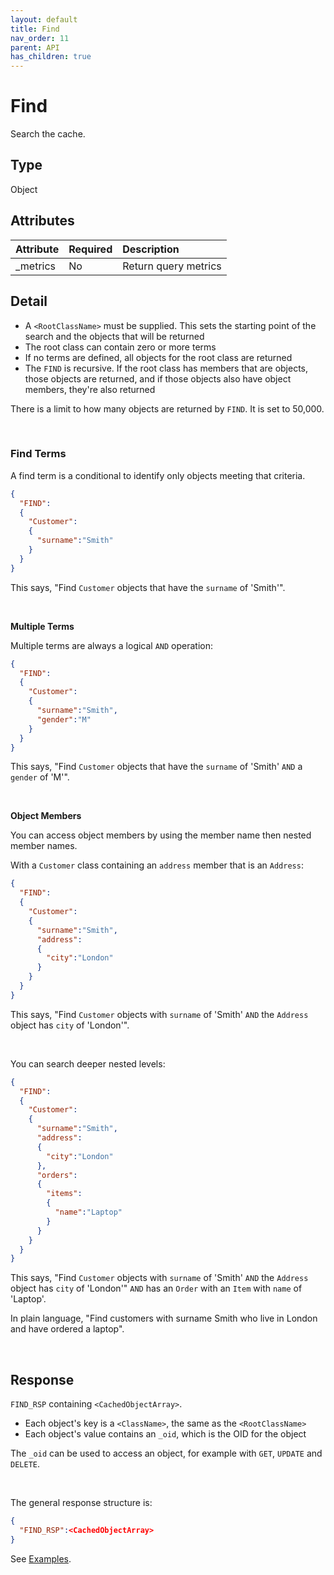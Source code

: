 ```yaml
---
layout: default
title: Find
nav_order: 11
parent: API
has_children: true
---
```


# Find
Search the cache.


## Type
Object



## Attributes

| Attribute | Required | Description      |
|:-----     | :---|:-------               |
| _metrics  | No  | Return query metrics  |


## Detail

- A `<RootClassName>` must be supplied. This sets the starting point of the search and the objects that will be returned
- The root class can contain zero or more terms
- If no terms are defined, all objects for the root class are returned
- The `FIND` is recursive. If the root class has members that are objects, those objects are returned, and if those objects also have object members, they're also returned

There is a limit to how many objects are returned by `FIND`. It is set to 50,000.

<br/>

### Find Terms
A find term is a conditional to identify only objects meeting that criteria.


```json
{
  "FIND":
  {
    "Customer":
    {
      "surname":"Smith"
    }
  }
}
```

This says, "Find `Customer` objects that have the `surname` of 'Smith'".

<br/>

**Multiple Terms**

Multiple terms are always a logical `AND` operation:

```json
{
  "FIND":
  {
    "Customer":
    {
      "surname":"Smith",
      "gender":"M"
    }
  }
}
```

This says, "Find `Customer` objects that have the `surname` of 'Smith' `AND` a `gender` of 'M'".

<br/>

**Object Members**

You can access object members by using the member name then nested member names.

With a `Customer` class containing an `address` member that is an `Address`:

```json
{
  "FIND":
  {
    "Customer":
    {
      "surname":"Smith",
      "address":
      {
        "city":"London"
      }
    }
  }
}
```

This says, "Find `Customer` objects with `surname` of 'Smith' `AND` the `Address` object has `city` of 'London'".

<br/>

You can search deeper nested levels:

```json
{
  "FIND":
  {
    "Customer":
    {
      "surname":"Smith",
      "address":
      {
        "city":"London"
      },
      "orders":
      {
        "items":
        {
          "name":"Laptop"
        }
      }
    }
  }
}
```

This says, "Find `Customer` objects with `surname` of 'Smith' `AND` the `Address` object has `city` of 'London'" `AND` has an `Order` with an `Item` with `name` of 'Laptop'.

In plain language, "Find customers with surname Smith who live in London and have ordered a laptop".


<br/>

## Response
`FIND_RSP` containing `<CachedObjectArray>`.

- Each object's key is a `<ClassName>`, the same as the `<RootClassName>`
- Each object's value contains an `_oid`, which is the OID for the object

The `_oid` can be used to access an object, for example with `GET`, `UPDATE` and `DELETE`.

<br/>

The general response structure is:

```json
{
  "FIND_RSP":<CachedObjectArray> 
}
```

See [Examples](find-examples.md).